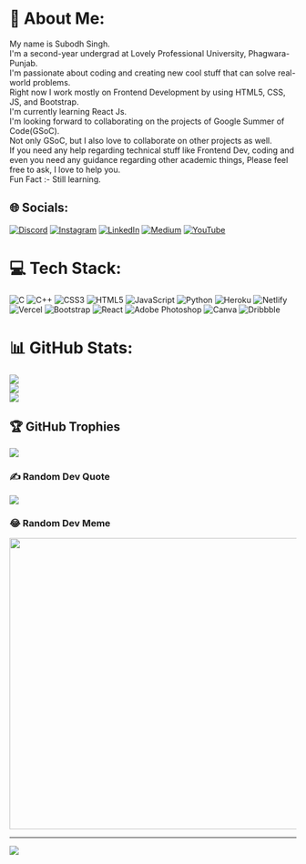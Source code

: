 # 💫 About Me:
My name is Subodh Singh.<br>I'm a second-year undergrad at Lovely Professional University, Phagwara-Punjab.<br>I'm passionate about coding and creating new cool stuff that can solve real-world problems.<br>Right now I work mostly on Frontend Development by using HTML5, CSS, JS, and Bootstrap.<br>I'm currently learning React Js.<br>I'm looking forward to collaborating on the projects of Google Summer of Code(GSoC).<br>Not only GSoC, but I also love to collaborate on other projects as well.<br>If you need any help regarding technical stuff like Frontend Dev, coding and even you need any guidance regarding other academic things, Please feel free to ask, I love to help you.<br>Fun Fact :- Still learning.


## 🌐 Socials:
[![Discord](https://img.shields.io/badge/Discord-%237289DA.svg?logo=discord&logoColor=white)](htttps://discord.gg/https://discord.gg/S9fT3yc4) [![Instagram](https://img.shields.io/badge/Instagram-%23E4405F.svg?logo=Instagram&logoColor=white)](https://instagram.com/rea_lsubodh) [![LinkedIn](https://img.shields.io/badge/LinkedIn-%230077B5.svg?logo=linkedin&logoColor=white)](https://linkedin.com/in/subodh-singh-6b2a45217) [![Medium](https://img.shields.io/badge/Medium-12100E?logo=medium&logoColor=white)](https://medium.com/@subodhsingh3477) [![YouTube](https://img.shields.io/badge/YouTube-%23FF0000.svg?logo=YouTube&logoColor=white)](https://youtube.com/c/@realsubodh1) 

# 💻 Tech Stack:
![C](https://img.shields.io/badge/c-%2300599C.svg?style=flat&logo=c&logoColor=white) ![C++](https://img.shields.io/badge/c++-%2300599C.svg?style=flat&logo=c%2B%2B&logoColor=white) ![CSS3](https://img.shields.io/badge/css3-%231572B6.svg?style=flat&logo=css3&logoColor=white) ![HTML5](https://img.shields.io/badge/html5-%23E34F26.svg?style=flat&logo=html5&logoColor=white) ![JavaScript](https://img.shields.io/badge/javascript-%23323330.svg?style=flat&logo=javascript&logoColor=%23F7DF1E) ![Python](https://img.shields.io/badge/python-3670A0?style=flat&logo=python&logoColor=ffdd54) ![Heroku](https://img.shields.io/badge/heroku-%23430098.svg?style=flat&logo=heroku&logoColor=white) ![Netlify](https://img.shields.io/badge/netlify-%23000000.svg?style=flat&logo=netlify&logoColor=#00C7B7) ![Vercel](https://img.shields.io/badge/vercel-%23000000.svg?style=flat&logo=vercel&logoColor=white) ![Bootstrap](https://img.shields.io/badge/bootstrap-%23563D7C.svg?style=flat&logo=bootstrap&logoColor=white) ![React](https://img.shields.io/badge/react-%2320232a.svg?style=flat&logo=react&logoColor=%2361DAFB) ![Adobe Photoshop](https://img.shields.io/badge/adobephotoshop-%2331A8FF.svg?style=flat&logo=adobephotoshop&logoColor=white) ![Canva](https://img.shields.io/badge/Canva-%2300C4CC.svg?style=flat&logo=Canva&logoColor=white) ![Dribbble](https://img.shields.io/badge/Dribbble-EA4C89?style=flat&logo=dribbble&logoColor=white)
# 📊 GitHub Stats:
![](https://github-readme-stats.vercel.app/api?username=realsubodh&theme=dark&hide_border=false&include_all_commits=true&count_private=false)<br/>
![](https://github-readme-streak-stats.herokuapp.com/?user=realsubodh&theme=dark&hide_border=false)<br/>
![](https://github-readme-stats.vercel.app/api/top-langs/?username=realsubodh&theme=dark&hide_border=false&include_all_commits=true&count_private=false&layout=compact)

## 🏆 GitHub Trophies
![](https://github-profile-trophy.vercel.app/?username=realsubodh&theme=dark_dimmed&no-frame=false&no-bg=true&margin-w=4)

### ✍️ Random Dev Quote
![](https://quotes-github-readme.vercel.app/api?type=horizontal&theme=gruvbox)

### 😂 Random Dev Meme
<img src="https://random-memer.herokuapp.com/" width="512px"/>

---
[![](https://visitcount.itsvg.in/api?id=realsubodh&icon=2&color=1)](https://visitcount.itsvg.in)


  
<!-- Proudly created with GPRM ( https://gprm.itsvg.in ) -->

<!---
realsubodh/realsubodh is a ✨ special ✨ repository because its `README.md` (this file) appears on your GitHub profile.
You can click the Preview link to take a look at your changes.
--->
